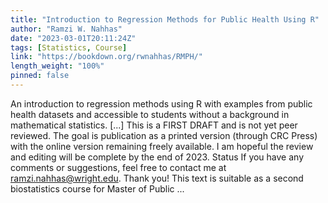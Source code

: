 ```yaml
---
title: "Introduction to Regression Methods for Public Health Using R"
author: "Ramzi W. Nahhas"
date: "2023-03-01T20:11:24Z"
tags: [Statistics, Course]
link: "https://bookdown.org/rwnahhas/RMPH/"
length_weight: "100%"
pinned: false
---
```


An introduction to regression methods using R with examples from public health datasets and accessible to students without a background in mathematical statistics. [...] This is a FIRST DRAFT and is not yet peer reviewed. The goal is publication as a printed version (through CRC Press) with the online version remaining freely available. I am hopeful the review and editing will be complete by the end of 2023. Status If you have any comments or suggestions, feel free to contact me at ramzi.nahhas@wright.edu. Thank you! This text is suitable as a second biostatistics course for Master of Public ...
